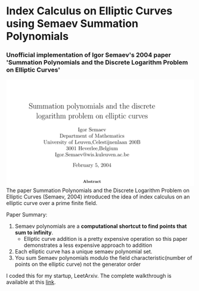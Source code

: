 # Index Calculus on Elliptic Curves using Semaev Summation Polynomials
### Unofficial implementation of Igor Semaev's 2004 paper 'Summation Polynomials and the Discrete Logarithm Problem on Elliptic Curves'
![Screenshot of The paper Summation Polynomials and the Discrete Logarithm Problem on Elliptic Curves](PDFs/Readme.png)
The paper Summation Polynomials and the Discrete Logarithm Problem on Elliptic Curves (Semaev, 2004) introduced the idea of index calculus on an elliptic curve over a prime finite field. 

Paper Summary: 
1. Semaev polynomials are a **computational shortcut to find points that sum to infinity**.
   - Elliptic curve addition is a pretty expensive operation so this paper demonstrates a less expensive approach to addition
3. Each elliptic curve has a unique semaev polynomial set.
4. You sum Semaev polynomials modulo the field characteristic(number of points on the elliptic curve) not the generator order

I coded this for my startup, LeetArxiv. The complete walkthrough is available at this [link](https://leetarxiv.substack.com/p/semaev-naive-index-calculus).
